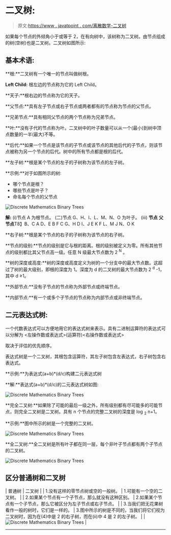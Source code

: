 # 二叉树:

> 原文:[https://www . javatpoint . com/离散数学-二叉树](https://www.javatpoint.com/discrete-mathematics-binary-trees)

如果每个节点的外倾角小于或等于 2，在有向树中，该树称为二叉树。由节点组成的树(空树)也是二叉树。二叉树如图所示:

## 基本术语:

**根:**二叉树有一个唯一的节点叫做树根。

**Left Child:** 根左边的节点称为它的 Left Child。

**天子:**根右边的节点称为它的天子。

**父节点:**具有左子节点或右子节点或两者都有的节点称为节点的父节点。

**兄弟节点:**具有相同父节点的两个节点称为兄弟节点。

**叶:**没有子代的节点称为叶。二叉树中的叶子数量可以从一个(最小)到树中顶点数量的一半(最大)不等。

**后代:**如果一个节点是该节点的子节点或该节点的其他后代的子节点，则该节点被称为另一个节点的后代。树中的所有节点都是根的后代。

**左子树:**根是某个节点的左子的子树称为该节点的左子树。

**示例:**对于如图所示的树:

*   哪个节点是根？
*   哪些节点是叶子？
*   命名每个节点的父节点

![Discrete Mathematics Binary Trees](../Images/06b2bc8beef04ec3c9e82c8665c6d9a2.png)

**解:** (i)节点 A 为根节点。
(二)节点 G、H、I、L、M、N、O 为叶子。
(iii) **节点** **父节点**T8】B、C A
D、E B
F C
G、H D
I、J E
K F
L、M J
N、O K

**右子树:**根是某个节点的右子的子树称为该节点的右子树。

**节点的级别:**节点的级别是它与根的距离。根的级别被定义为零。所有其他节点的级别都比其父节点高一级。任意 N 级最大节点数为 2 <sup>N</sup> 。

**树的深度或高度:**树的深度或高度定义为树的一个分支中的最大节点数。这超过了树的最大级别，即根的深度为 1。深度为 d 的二叉树的最大节点数为 2 <sup>d</sup> -1，其中 d ≥1。

**外部节点:**没有子节点的节点称为外部节点或终端节点。

**内部节点:**有一个或多个子节点的节点称为内部节点或非终端节点。

## 二元表达式树:

一个代数表达式可以方便地用它的表达式树来表示。具有二进制运算符的表达式可以分解为
<左操作数或表达式>(运算符)<右操作数或表达式>

取决于评估的优先顺序。

表达式树是一个二叉树，其根包含运算符，其左子树包含左表达式，右子树包含右表达式。

**示例:**为表达式(a+b)*(d/c)构建二元表达式树

**解:**表达式(a+b)*(d/c)的二元表达式树如图:

![Discrete Mathematics Binary Trees](../Images/bcff8056c719af3331bae2eb9abc11d6.png)

**完全二叉树:**如果除了可能的最后一级之外，所有级别都有尽可能多的可能节点，则完全二叉树是二叉树。具有 n 个节点的完整二叉树的深度是 log <sub>2</sub> n+1。

**示例:**图中所示的树是一个完整的二叉树。

![Discrete Mathematics Binary Trees](../Images/8d833a2ff1b7262de58aa95aa204e309.png)

**全二叉树:**全二叉树是所有叶子都在同一层，每个非叶子节点都有两个子节点的二叉树。

![Discrete Mathematics Binary Trees](../Images/59ba03cc641537ee1952bfec8f0cd580.png)

## 区分普通树和二叉树

| 普通树 | 二叉树 |
| 1.没有这样的零节点树或空的一般树。 | 1.可能有一个空的二叉树。 |
| 2.如果某个节点有一个子节点，那么就没有这种区别。 | 2.如果某个节点有一个子节点，那么它被区分为左子节点或右子节点。 |
| 3.当我们把无花果树看作一般的树时，它们是一样的。 | 3.图中所示的树是不同的，当我们将它们视为二叉树时，因为在(4)中是 2 的右子树，而在(ii)中 4 是 2 的左子树。 |
| ![Discrete Mathematics Binary Trees](../Images/1590c7ad07afdc504fa7b6c0b6d6a530.png) |

* * *